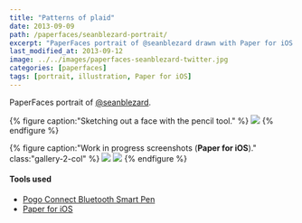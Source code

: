 ```yaml
---
title: "Patterns of plaid"
date: 2013-09-09
path: /paperfaces/seanblezard-portrait/
excerpt: "PaperFaces portrait of @seanblezard drawn with Paper for iOS on an iPad."
last_modified_at: 2013-09-12
image: ../../images/paperfaces-seanblezard-twitter.jpg
categories: [paperfaces]
tags: [portrait, illustration, Paper for iOS]
---
```


PaperFaces portrait of [@seanblezard](https://twitter.com/seanblezard).

{% figure caption:"Sketching out a face with the pencil tool." %}
[![](../../images/paperfaces-seanblezard-process-1-750.jpg)](../../images/paperfaces-seanblezard-process-1-lg.jpg)
{% endfigure %}

{% figure caption:"Work in progress screenshots (**Paper for iOS**)." class:"gallery-2-col" %}
[![](../../images/paperfaces-seanblezard-process-2-600.jpg)](../../images/paperfaces-seanblezard-process-2-lg.jpg)
[![](../../images/paperfaces-seanblezard-process-3-600.jpg)](../../images/paperfaces-seanblezard-process-3-lg.jpg)
{% endfigure %}

#### Tools used

- [Pogo Connect Bluetooth Smart Pen](https://www.amazon.com/gp/product/B009K448L4/ref=as_li_ss_tl?ie=UTF8&camp=1789&creative=390957&creativeASIN=B009K448L4&linkCode=as2&tag=mademist-20)
- [Paper for iOS](https://paper.bywetransfer.com/)
